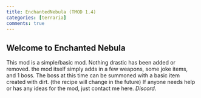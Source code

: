 ```yaml
---
title: EnchantedNebula (TMOD 1.4)
categories: [terraria]
comments: true
---
```


## Welcome to Enchanted Nebula
This mod is a simple/basic mod. Nothing drastic has been added or removed.
the mod itself simply adds in a few weapons, some joke items, and 1 boss.
The boss at this time can be summoned with a basic item created with dirt. (the recipe will change in the future)
If anyone needs help or has any ideas for the mod, just contact me here.
<dfn info="König#7672">Discord</dfn>.
